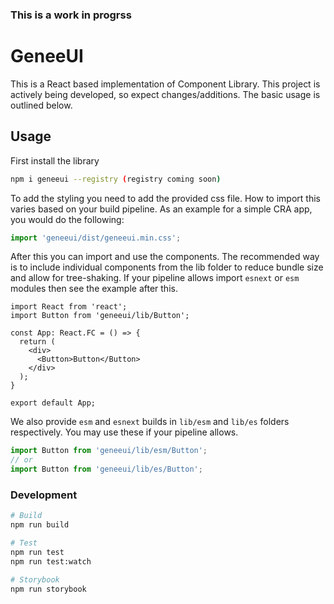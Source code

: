 ### This is a work in progrss

# GeneeUI
This is a React based implementation of Component Library. This project is actively being developed, so expect changes/additions. The basic usage is outlined below.

## Usage
First install the library
```sh
npm i geneeui --registry (registry coming soon)
```

To add the styling you need to add the provided css file. How to import this varies based on your build pipeline. As an example for a simple CRA app, you would do the following:

```ts
import 'geneeui/dist/geneeui.min.css';
```

After this you can import and use the components. The recommended way is to include individual components from the lib folder to reduce bundle size and allow for tree-shaking. If your pipeline allows import `esnext` or `esm` modules then see the example after this.

```tsx
import React from 'react';
import Button from 'geneeui/lib/Button';

const App: React.FC = () => {
  return (
    <div>
      <Button>Button</Button>
    </div>
  );
}

export default App;
```

We also provide `esm` and `esnext` builds in `lib/esm` and `lib/es` folders respectively. You may use these if your pipeline allows.

```ts
import Button from 'geneeui/lib/esm/Button';
// or
import Button from 'geneeui/lib/es/Button';
```

### Development
```sh
# Build
npm run build

# Test
npm run test
npm run test:watch

# Storybook
npm run storybook
```